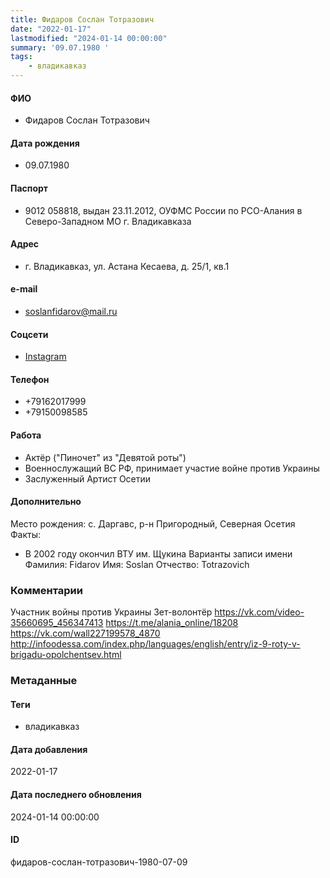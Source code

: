 ```yaml
---
title: Фидаров Сослан Тотразович
date: "2022-01-17"
lastmodified: "2024-01-14 00:00:00"
summary: '09.07.1980 '
tags: 
    - владикавказ
---
```

<!--# pp1-->
<!--## Фигурант-->
<!--### Личные данные-->
#### ФИО
- Фидаров Сослан Тотразович
#### Дата рождения
- 09.07.1980
#### Паспорт
- 9012 058818, выдан 23.11.2012, ОУФМС России по РСО-Алания в Северо-Западном МО г. Владикавказа
#### Адрес
- г. Владикавказ, ул. Астана Кесаева, д. 25/1, кв.1
#### e-mail
- soslanfidarov@mail.ru
#### Соцсети
- [Instagram](https://www.instagram.com/soslanfidarov/)
#### Телефон
- +79162017999
- +79150098585
#### Работа
- Актёр ("Пиночет" из "Девятой роты")
- Военнослужащий ВС РФ, принимает участие войне против Украины
- Заслуженный Артист Осетии
#### Дополнительно
Место рождения:
с. Даргавс, р-н Пригородный, Северная Осетия
Факты:
- В 2002 году окончил ВТУ им. Щукина
Варианты записи имени
Фамилия:
Fidarov
Имя:
Soslan
Отчество:
Totrazovich
### Комментарии
Участник войны против Украины
Зет-волонтёр
https://vk.com/video-35660695_456347413
https://t.me/alania_online/18208
https://vk.com/wall227199578_4870
http://infoodessa.com/index.php/languages/english/entry/iz-9-roty-v-brigadu-opolchentsev.html
### Метаданные
#### Теги
- владикавказ
#### Дата добавления
2022-01-17
#### Дата последнего обновления
2024-01-14 00:00:00
#### ID
фидаров-сослан-тотразович-1980-07-09
<!--## END;-->
